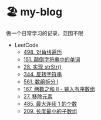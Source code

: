 # 🏖 my-blog

做一个日常学习的记录，范围不限

- LeetCode
  - [498. 对角线遍历](https://github.com/cleves0315/my-blog/blob/main/LeetCode/498.%20%E5%AF%B9%E8%A7%92%E7%BA%BF%E9%81%8D%E5%8E%86.md)
  - [151. 颠倒字符串中的单词](https://github.com/cleves0315/my-blog/blob/main/LeetCode/151.%20%E9%A2%A0%E5%80%92%E5%AD%97%E7%AC%A6%E4%B8%B2%E4%B8%AD%E7%9A%84%E5%8D%95%E8%AF%8D.md)
  - [28. 实现 strStr()](<https://github.com/cleves0315/my-blog/blob/main/LeetCode/28.%20%E5%AE%9E%E7%8E%B0%20strStr().md>)
  - [344. 反转字符串](https://github.com/cleves0315/my-blog/blob/main/LeetCode/344.%20%E5%8F%8D%E8%BD%AC%E5%AD%97%E7%AC%A6%E4%B8%B2.md)
  - [561. 数组拆分 I](https://github.com/cleves0315/my-blog/blob/main/LeetCode/561.%20%E6%95%B0%E7%BB%84%E6%8B%86%E5%88%86%20I.md)
  - [167. 两数之和 II - 输入有序数组](https://github.com/cleves0315/my-blog/blob/main/LeetCode/167.%20%E4%B8%A4%E6%95%B0%E4%B9%8B%E5%92%8C%20II%20-%20%E8%BE%93%E5%85%A5%E6%9C%89%E5%BA%8F%E6%95%B0%E7%BB%84.md)
  - [27. 移除元素](https://github.com/cleves0315/my-blog/blob/main/LeetCode/27.%20%E7%A7%BB%E9%99%A4%E5%85%83%E7%B4%A0.md)
  - [485. 最大连续 1 的个数](https://github.com/cleves0315/my-blog/blob/main/LeetCode/485.%20%E6%9C%80%E5%A4%A7%E8%BF%9E%E7%BB%AD%201%20%E7%9A%84%E4%B8%AA%E6%95%B0.md)
  - [209. 长度最小的子数组](https://github.com/cleves0315/my-blog/blob/main/LeetCode/209.%20%E9%95%BF%E5%BA%A6%E6%9C%80%E5%B0%8F%E7%9A%84%E5%AD%90%E6%95%B0%E7%BB%84.md)
